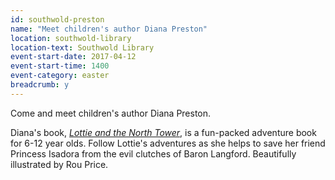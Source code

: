 ```yaml
---
id: southwold-preston
name: "Meet children's author Diana Preston"
location: southwold-library
location-text: Southwold Library
event-start-date: 2017-04-12
event-start-time: 1400
event-category: easter
breadcrumb: y
---
```


Come and meet children's author Diana Preston.

Diana's book, [<cite>Lottie and the North Tower</cite>](https://suffolk.spydus.co.uk/cgi-bin/spydus.exe/ENQ/OPAC/BIBENQ?BRN=2115663), is a fun-packed adventure book for 6-12 year olds. Follow Lottie's adventures as she helps to save her friend Princess Isadora from the evil clutches of Baron Langford. Beautifully illustrated by Rou Price.
